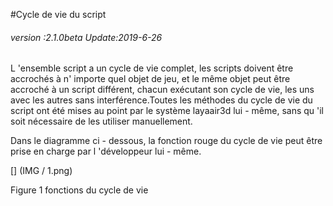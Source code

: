 #Cycle de vie du script

###### *version :2.1.0beta   Update:2019-6-26*

L 'ensemble script a un cycle de vie complet, les scripts doivent être accrochés à n' importe quel objet de jeu, et le même objet peut être accroché à un script différent, chacun exécutant son cycle de vie, les uns avec les autres sans interférence.Toutes les méthodes du cycle de vie du script ont été mises au point par le système layaair3d lui - même, sans qu 'il soit nécessaire de les utiliser manuellement.

Dans le diagramme ci - dessous, la fonction rouge du cycle de vie peut être prise en charge par l 'développeur lui - même.

[] (IMG / 1.png) <br >

Figure 1 fonctions du cycle de vie